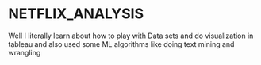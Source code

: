 # NETFLIX_ANALYSIS
Well I literally learn about how to play with Data sets and do visualization in tableau and also used some ML algorithms like doing text mining and wrangling 
